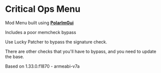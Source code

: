 # Critical Ops Menu

Mod Menu built using **[PolarImGui](https://github.com/Polarmods/PolarImGui)** 
 
Includes a poor memcheck bypass

Use Lucky Patcher to bypass the signature check.

There are other checks that you'll have to bypass, and you need to update the base.

Based on 1.33.0.f1870 - armeabi-v7a
